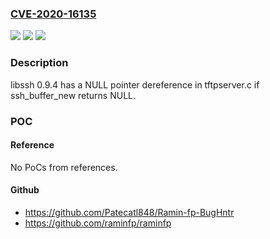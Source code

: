 ### [CVE-2020-16135](https://cve.mitre.org/cgi-bin/cvename.cgi?name=CVE-2020-16135)
![](https://img.shields.io/static/v1?label=Product&message=n%2Fa&color=blue)
![](https://img.shields.io/static/v1?label=Version&message=n%2Fa&color=blue)
![](https://img.shields.io/static/v1?label=Vulnerability&message=n%2Fa&color=brighgreen)

### Description

libssh 0.9.4 has a NULL pointer dereference in tftpserver.c if ssh_buffer_new returns NULL.

### POC

#### Reference
No PoCs from references.

#### Github
- https://github.com/Patecatl848/Ramin-fp-BugHntr
- https://github.com/raminfp/raminfp

